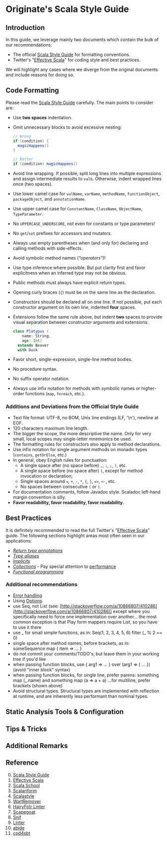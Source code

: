 Originate's Scala Style Guide
=============================

Introduction
------------

In this guide, we leverage mainly two documents which contain the bulk of our recommendations:

- The official [Scala Style Guide] for formatting conventions.
- Twitter's "[Effective Scala]" for coding style and best practices.

We will highlight any cases where we diverge from the original documents and include reasons for doing so.

Code Formatting
---------------

Please read the [Scala Style Guide] carefully. The main points to consider are:

- Use **two spaces** indentation.
- Omit unnecessary blocks to avoid excessive nesting:

    ``` scala
    // Wrong
    if (condition) {
      magicHappens()
    }
    
    // Better
    if (condition) magicHappens()
    ```

- Avoid line wrapping. If possible, split long lines into multiple expressions and assign intermediate results to `val`s. Otherwise, indent wrapped lines once (two spaces).
- Use lower camel case for `valName`, `varName`, `methodName`, `functionObject`, `packageObject`, and `annotationName`.
- Use upper camel case for `ConstantName`, `ClassName`, `ObjectName`, `TypeParameter`.
- No `UPPERCASE_UNDERSCORE`, not even for constants or type parameters!
- No `get`/`set` prefixes for accessors and mutators.
- Always use empty parentheses when (and only for) declaring and calling methods with side-effects.
- Avoid symbolic method names (*"operators"*)!
- Use type inference where possible. But put clarity first and favor explicitness when an inferred type may not be obvious.
- Public methods must always have explicit return types.
- Opening curly braces (`{`) must be on the same line as the declaration.
- Constructors should be declared all on one line. If not possible, put each constructor argument on its own line, indented **four** spaces.
- Extensions follow the same rule above, but indent **two** spaces to provide visual separation between constructor arguments and extensions:

    ``` scala
    class Platypus (
        name: String,
        age: Int)
      extends Beaver
      with Duck
    ```

- Favor short, single-expression, single-line method bodies.
- No procedure syntax.
- No suffix operator notation.
- Always use infix notation for methods with symbolic names or higher-order functions (`map`, `foreach`, etc.).

### Additions and Deviations from the Official Style Guide

- Text file format: UTF-8, no BOM, Unix line endings (LF, '\n'), newline at EOF.
- 120 characters maximum line length.
- The bigger the scope, the more descriptive the name. Only for very small, local scopes may single-letter mnemonics be used.
- The formatting rules for constructors also apply to method declarations.
- Use infix notation for single argument methods on monadic types (`contains`, `getOrElse`, etc.)
- In general, obey English rules for punctuation:
    - A single space after (no space before) `,`, `:`, `;`, `)`, etc.
    - A single space before (no space after) `(`, except for method invocation or declaration;
    - Single spaces around `=`, `+`, `-`, `*`, `{`, `}`, `=>`, `<-`, etc.
    - No spaces between consecutive `(` or `)`.
- For documentation comments, follow Javadoc style. Scaladoc left-hand margin convention is silly.
- **Favor readability, favor readability, favor readability.**

Best Practices
--------------

It is definitely recommended to read the full Twitter's "[Effective Scala]" guide. The following sections highlight areas most often seen in our applications:

- [_Return type annotations_](http://twitter.github.io/effectivescala/#Types%20and%20Generics-Return%20type%20annotations)
- [_Type aliases_](http://twitter.github.io/effectivescala/#Types%20and%20Generics-Type%20aliases)
- [_Implicits_](http://twitter.github.io/effectivescala/#Types%20and%20Generics-Implicits)
- [_Collections_](http://twitter.github.io/effectivescala/#Collections) - Pay special attention to [performance](http://twitter.github.io/effectivescala/#Collections-Performance)
- [_Functional programming_](http://twitter.github.io/effectivescala/#Functional%20programming)

### Additional recommendations

- [Error handling](http://tersesystems.com/2012/12/27/error-handling-in-scala/)
- Using [Options](http://blog.originate.com/blog/2014/06/15/idiomatic-scala-your-options-do-not-match/)
- use Seq, not List (see: [http://stackoverflow.com/a/10866807/410286](http://stackoverflow.com/a/10866807/410286)) except where you specifically need to force one implementation over another... the most common exception is that Play form mappers require List, so you have to use it there
- use _ for small simple functions, as in: Seq(1, 2, 3, 4, 5, 6) filter (_ % 2 == 0)
- single space after method names, before brackets, as in: someSequence map { item => ... }
- do not commit your comments/TODO's, but leave them in your working tree if you'd like
- when passing function blocks, use { arg1 => ... } over (arg1 => { ... }) (avoid "inner block" syntax)
- when passing function blocks, for single line, prefer parens: something map (_.name) and something map (a => a + a) ...for multiline, prefer brackets (shown above)
- Avoid structural types. Structural types are implemented with reflection at runtime, and are inherently less performant than nominal types.

Static Analysis Tools & Configuration
-------------------------------------

Tips & Tricks
-------------

Additional Remarks
------------------

Reference
---------

0. [Scala Style Guide]
0. [Effective Scala]
0. [Scala School]
0. [Scalariform]
0. [Scalastyle]
0. [WartRemover]
0. [HairyFotr Linter]
0. [Scapegoat]
0. [Snif]
0. [Linter]
0. [abide]
0. [cpd4sbt]

[Scala Style Guide]: http://docs.scala-lang.org/style/
[Effective Scala]: http://twitter.github.io/effectivescala/
[Scala School]: http://twitter.github.io/scala_school/
[Scalariform]: http://github.com/mdr/scalariform
[Scalastyle]: http://www.scalastyle.org/
[WartRemover]: http://github.com/typelevel/wartremover
[HairyFotr Linter]: http://github.com/HairyFotr/linter
[abide]: https://github.com/scala/scala-abide
[Scapegoat]: http://github.com/sksamuel/scalac-scapegoat-plugin
[Snif]: http://github.com/arosien/sniff
[Linter]: http://github.com/jorgeortiz85/linter
[cpd4sbt]: https://github.com/sbt/cpd4sbt
